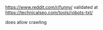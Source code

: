 https://www.reddit.com/r/funny/ validated at https://technicalseo.com/tools/robots-txt/

does allow crawling